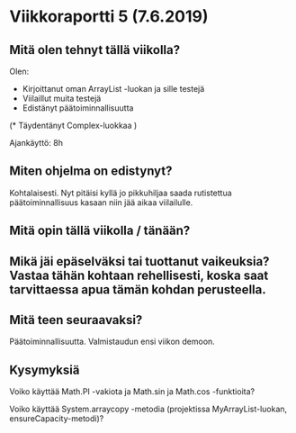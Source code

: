 
# Viikkoraportti 5 (7.6.2019)

## Mitä olen tehnyt tällä viikolla?

Olen:
* Kirjoittanut oman ArrayList -luokan ja sille testejä
* Viilaillut muita testejä
* Edistänyt päätoiminnallisuutta

(* Täydentänyt Complex-luokkaa )


Ajankäyttö: 8h

## Miten ohjelma on edistynyt? 

Kohtalaisesti. Nyt pitäisi kyllä jo pikkuhiljaa saada rutistettua päätoiminnallisuus kasaan niin jää aikaa viilailulle. 

## Mitä opin tällä viikolla / tänään?

## Mikä jäi epäselväksi tai tuottanut vaikeuksia? Vastaa tähän kohtaan rehellisesti, koska saat tarvittaessa apua tämän kohdan perusteella.

## Mitä teen seuraavaksi?

Päätoiminnallisuutta. Valmistaudun ensi viikon demoon.

## Kysymyksiä

Voiko käyttää Math.PI -vakiota ja Math.sin ja Math.cos -funktioita?

Voiko käyttää System.arraycopy -metodia (projektissa MyArrayList-luokan, ensureCapacity-metodi)?


